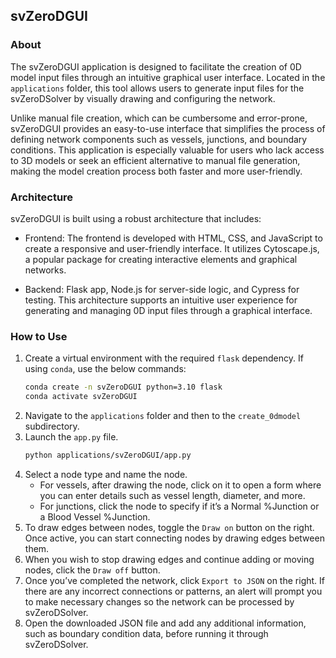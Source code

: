 ## svZeroDGUI

### About

The svZeroDGUI application is designed to facilitate the creation of 0D model input files
through an intuitive graphical user interface. Located in the `applications` folder,
this tool allows users to generate input files for the svZeroDSolver by visually
drawing and configuring the network.

Unlike manual file creation, which can be
cumbersome and error-prone, svZeroDGUI provides an easy-to-use interface that
simplifies the process of defining network components such as vessels, junctions, and
boundary conditions. This application is especially valuable for users who lack access to
3D models or seek an efficient alternative to manual file generation, making the model creation
process both faster and more user-friendly.

### Architecture

svZeroDGUI is built using a robust architecture that includes:
* Frontend: The frontend is developed with HTML, CSS, and JavaScript to create a
responsive and user-friendly interface. It utilizes Cytoscape.js, a popular package for creating
interactive elements and graphical networks.

*  Backend: Flask app, Node.js for server-side logic, and Cypress for testing.
This architecture supports an intuitive user experience for
generating and managing 0D input files through a graphical interface.

### How to Use
1. Create a virtual environment with the required `flask` dependency. If using `conda`, use the below commands:
    ```bash
    conda create -n svZeroDGUI python=3.10 flask
    conda activate svZeroDGUI
    ```
2. Navigate to the `applications` folder and then to the `create_0dmodel` subdirectory.
3. Launch the `app.py` file.
    ```bash
    python applications/svZeroDGUI/app.py
    ```
4. Select a node type and name the node.
    - For vessels, after drawing the node, click on it to open a form
where you can enter details such as vessel length, diameter, and more.
    - For junctions, click the node to specify if it’s a Normal %Junction
or a Blood Vessel %Junction.
5. To draw edges between nodes, toggle the `Draw on` button on the right.
Once active, you can start connecting nodes by drawing edges between them.
6. When you wish to stop drawing edges and continue adding or moving nodes,
click the `Draw off` button.
7. Once you’ve completed the network, click `Export to JSON` on the right.
If there are any incorrect connections or patterns, an alert will prompt you
to make necessary changes so the network can be processed by svZeroDSolver.
8. Open the downloaded JSON file and add any additional information,
such as boundary condition data, before running it through svZeroDSolver.
